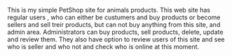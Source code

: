 This is my simple PetShop site for animals products. This web site has regular users , who can either be custumers and buy products or become sellers and sell treir products, but can not buy anything from this site, and admin area. Administrators can buy products, sell products, delete, update and review them. They also have option to review users of this site and see who is seller and who not and check who is online at this moment.
